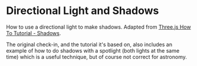 # Directional Light and Shadows

How to use a directional light to make shadows.
Adapted from
[Three.js How To Tutorial - Shadows](http://danni-three.blogspot.com/2013/09/threejs-shadows.html).

The original check-in, and the tutorial it's based on,
also includes an example of how to do shadows
with a spotlight (both lights at the same time)
which is a useful technique, but of course not correct for astronomy.
